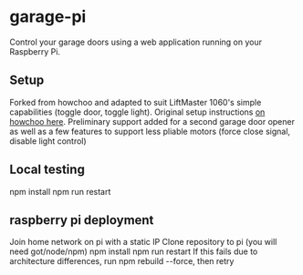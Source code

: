 # garage-pi

Control your garage doors using a web application running on your Raspberry Pi.

## Setup
Forked from howchoo and adapted to suit LiftMaster 1060's simple capabilities (toggle door, toggle light). Original setup instructions [on howchoo here](https://howchoo.com/g/yznmzmuxywu/how-to-control-your-garage-door-from-your-phone-using-a-raspberry-pi). Preliminary support added for a second garage door opener as well as a few features to support less pliable motors (force close signal, disable light control)

## Local testing
npm install 
npm run restart

## raspberry pi deployment
Join home network on pi with a static IP
Clone repository to pi (you will need got/node/npm)
npm install
npm run restart
    If this fails due to architecture differences, run npm rebuild --force, then retry
